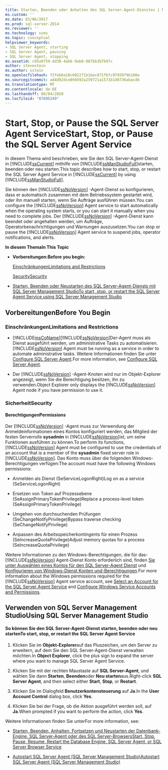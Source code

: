 ```yaml
---
title: Starten, Beenden oder Anhalten des SQL Server-Agent-Dienstes | Microsoft-Dokumentation
ms.custom: ''
ms.date: 03/06/2017
ms.prod: sql-server-2014
ms.reviewer: ''
ms.technology: ssms
ms.topic: conceptual
helpviewer_keywords:
- SQL Server Agent, starting
- SQL Server Agent, pausing
- SQL Server Agent, stopping
ms.assetid: c95a9759-dd30-4ab6-9ab0-087bb3bfb97c
author: stevestein
ms.author: sstein
ms.openlocfilehash: f2feb6a18c602271b1bec871fbfc9793979b100e
ms.sourcegitcommit: ad4d92dce894592a259721a1571b1d8736abacdb
ms.translationtype: MT
ms.contentlocale: de-DE
ms.lasthandoff: 08/04/2020
ms.locfileid: "87695249"
---
```

# <a name="start-stop-or-pause-the-sql-server-agent-service"></a><span data-ttu-id="8f684-102">Start, Stop, or Pause the SQL Server Agent Service</span><span class="sxs-lookup"><span data-stu-id="8f684-102">Start, Stop, or Pause the SQL Server Agent Service</span></span>
  <span data-ttu-id="8f684-103">In diesem Thema wird beschrieben, wie Sie den SQL Server-Agent-Dienst in [!INCLUDE[ssCurrent](../../includes/sscurrent-md.md)] mithilfe von [!INCLUDE[ssManStudioFull](../../includes/ssmanstudiofull-md.md)]starten, beenden oder neu starten.</span><span class="sxs-lookup"><span data-stu-id="8f684-103">This topic describes how to start, stop, or restart the SQL Server Agent Service in [!INCLUDE[ssCurrent](../../includes/sscurrent-md.md)] by using [!INCLUDE[ssManStudioFull](../../includes/ssmanstudiofull-md.md)].</span></span>  
  
 <span data-ttu-id="8f684-104">Sie können den [!INCLUDE[ssNoVersion](../../includes/ssnoversion-md.md)] -Agent-Dienst so konfigurieren, dass er automatisch zusammen mit dem Betriebssystem gestartet wird, oder ihn manuell starten, wenn Sie Aufträge ausführen müssen.</span><span class="sxs-lookup"><span data-stu-id="8f684-104">You can configure the [!INCLUDE[ssNoVersion](../../includes/ssnoversion-md.md)] Agent service to start automatically when the operating system starts, or you can start it manually when you need to complete jobs.</span></span> <span data-ttu-id="8f684-105">Der [!INCLUDE[ssNoVersion](../../includes/ssnoversion-md.md)] -Agent-Dienst kann beendet oder angehalten werden, um Aufträge, Operatorbenachrichtigungen und Warnungen auszusetzen.</span><span class="sxs-lookup"><span data-stu-id="8f684-105">You can stop or pause the [!INCLUDE[ssNoVersion](../../includes/ssnoversion-md.md)] Agent service to suspend jobs, operator notifications, and alerts.</span></span>  
  
 <span data-ttu-id="8f684-106">**In diesem Thema**</span><span class="sxs-lookup"><span data-stu-id="8f684-106">**In This Topic**</span></span>  
  
-   <span data-ttu-id="8f684-107">**Vorbereitungen:**</span><span class="sxs-lookup"><span data-stu-id="8f684-107">**Before you begin:**</span></span>  
  
     [<span data-ttu-id="8f684-108">Einschränkungen</span><span class="sxs-lookup"><span data-stu-id="8f684-108">Limitations and Restrictions</span></span>](#Restrictions)  
  
     [<span data-ttu-id="8f684-109">Security</span><span class="sxs-lookup"><span data-stu-id="8f684-109">Security</span></span>](#Security)  
  
-   [<span data-ttu-id="8f684-110">Starten, Beenden oder Neustarten des SQL Server-Agent-Diensts mit SQL Server Management Studio</span><span class="sxs-lookup"><span data-stu-id="8f684-110">To start, stop, or restart the SQL Server Agent Service using SQL Server Management Studio</span></span>](#SSMSProcedure)  
  
##  <a name="before-you-begin"></a><a name="BeforeYouBegin"></a> <span data-ttu-id="8f684-111">Vorbereitungen</span><span class="sxs-lookup"><span data-stu-id="8f684-111">Before You Begin</span></span>  
  
###  <a name="limitations-and-restrictions"></a><a name="Restrictions"></a> <span data-ttu-id="8f684-112">Einschränkungen</span><span class="sxs-lookup"><span data-stu-id="8f684-112">Limitations and Restrictions</span></span>  
  
-   [!INCLUDE[msCoName](../../includes/msconame-md.md)]<span data-ttu-id="8f684-113">[!INCLUDE[ssNoVersion](../../includes/ssnoversion-md.md)]Der-Agent muss als Dienst ausgeführt werden, um administrative Tasks zu automatisieren.</span><span class="sxs-lookup"><span data-stu-id="8f684-113">[!INCLUDE[ssNoVersion](../../includes/ssnoversion-md.md)] Agent must be running as a service in order to automate administrative tasks.</span></span> <span data-ttu-id="8f684-114">Weitere Informationen finden Sie unter [Configure SQL Server Agent](configure-sql-server-agent.md).</span><span class="sxs-lookup"><span data-stu-id="8f684-114">For more information, see [Configure SQL Server Agent](configure-sql-server-agent.md).</span></span>  
  
-   <span data-ttu-id="8f684-115">Der [!INCLUDE[ssNoVersion](../../includes/ssnoversion-md.md)] -Agent-Knoten wird nur im Objekt-Explorer angezeigt, wenn Sie die Berechtigung besitzen, ihn zu verwenden.</span><span class="sxs-lookup"><span data-stu-id="8f684-115">Object Explorer only displays the [!INCLUDE[ssNoVersion](../../includes/ssnoversion-md.md)] Agent node if you have permission to use it.</span></span>  
  
###  <a name="security"></a><a name="Security"></a> <span data-ttu-id="8f684-116">Sicherheit</span><span class="sxs-lookup"><span data-stu-id="8f684-116">Security</span></span>  
  
####  <a name="permissions"></a><a name="Permissions"></a> <span data-ttu-id="8f684-117">Berechtigungen</span><span class="sxs-lookup"><span data-stu-id="8f684-117">Permissions</span></span>  
 <span data-ttu-id="8f684-118">Der [!INCLUDE[ssNoVersion](../../includes/ssnoversion-md.md)] -Agent muss zur Verwendung der Anmeldeinformationen eines Kontos konfiguriert werden, das Mitglied der festen Serverrolle **sysadmin** in [!INCLUDE[ssNoVersion](../../includes/ssnoversion-md.md)]ist, um seine Funktionen ausführen zu können.</span><span class="sxs-lookup"><span data-stu-id="8f684-118">To perform its functions, [!INCLUDE[ssNoVersion](../../includes/ssnoversion-md.md)] Agent must be configured to use the credentials of an account that is a member of the **sysadmin** fixed server role in [!INCLUDE[ssNoVersion](../../includes/ssnoversion-md.md)].</span></span> <span data-ttu-id="8f684-119">Das Konto muss über die folgenden Windows-Berechtigungen verfügen:</span><span class="sxs-lookup"><span data-stu-id="8f684-119">The account must have the following Windows permissions:</span></span>  
  
-   <span data-ttu-id="8f684-120">Anmelden als Dienst (SeServiceLogonRight)</span><span class="sxs-lookup"><span data-stu-id="8f684-120">Log on as a service (SeServiceLogonRight)</span></span>  
  
-   <span data-ttu-id="8f684-121">Ersetzen von Token auf Prozessebene (SeAssignPrimaryTokenPrivilege)</span><span class="sxs-lookup"><span data-stu-id="8f684-121">Replace a process-level token (SeAssignPrimaryTokenPrivilege)</span></span>  
  
-   <span data-ttu-id="8f684-122">Umgehen von durchsuchenden Prüfungen (SeChangeNotifyPrivilege)</span><span class="sxs-lookup"><span data-stu-id="8f684-122">Bypass traverse checking (SeChangeNotifyPrivilege)</span></span>  
  
-   <span data-ttu-id="8f684-123">Anpassen des Arbeitsspeicherkontingents für einen Prozess (SeIncreaseQuotaPrivilege)</span><span class="sxs-lookup"><span data-stu-id="8f684-123">Adjust memory quotas for a process (SeIncreaseQuotaPrivilege)</span></span>  
  
 <span data-ttu-id="8f684-124">Weitere Informationen zu den Windows-Berechtigungen, die für das- [!INCLUDE[ssNoVersion](../../includes/ssnoversion-md.md)] Agent-Dienst Konto erforderlich sind, finden [Sie unter Auswählen eines Kontos für den SQL Server-Agent Dienst](select-an-account-for-the-sql-server-agent-service.md) und [Konfigurieren von Windows-Dienst Konten und-Berechtigungen](../../database-engine/configure-windows/configure-windows-service-accounts-and-permissions.md).</span><span class="sxs-lookup"><span data-stu-id="8f684-124">For more information about the Windows permissions required for the [!INCLUDE[ssNoVersion](../../includes/ssnoversion-md.md)] Agent service account, see [Select an Account for the SQL Server Agent Service](select-an-account-for-the-sql-server-agent-service.md) and [Configure Windows Service Accounts and Permissions](../../database-engine/configure-windows/configure-windows-service-accounts-and-permissions.md).</span></span>  
  
##  <a name="using-sql-server-management-studio"></a><a name="SSMSProcedure"></a> <span data-ttu-id="8f684-125">Verwenden von SQL Server Management Studio</span><span class="sxs-lookup"><span data-stu-id="8f684-125">Using SQL Server Management Studio</span></span>  
  
#### <a name="to-start-stop-or-restart-the-sql-server-agent-service"></a><span data-ttu-id="8f684-126">So können Sie den SQL Server-Agent-Dienst starten, beenden oder neu starten</span><span class="sxs-lookup"><span data-stu-id="8f684-126">To start, stop, or restart the SQL Server Agent Service</span></span>  
  
1.  <span data-ttu-id="8f684-127">Klicken Sie im **Objekt-Explorer**auf das Pluszeichen, um den Server zu erweitern, auf dem Sie den SQL Server-Agent-Dienst verwalten möchten.</span><span class="sxs-lookup"><span data-stu-id="8f684-127">In **Object Explorer**, click the plus sign to expand the server where you want to manage SQL Server Agent Service.</span></span>  
  
2.  <span data-ttu-id="8f684-128">Klicken Sie mit der rechten Maustaste auf **SQL Server-Agent**, und wählen Sie dann **Starten**, **Beenden**oder **Neu starten**aus.</span><span class="sxs-lookup"><span data-stu-id="8f684-128">Right-click **SQL Server Agent**, and then select either **Start**, **Stop**, or **Restart**.</span></span>  
  
3.  <span data-ttu-id="8f684-129">Klicken Sie im Dialogfeld **Benutzerkontensteuerung** auf **Ja**.</span><span class="sxs-lookup"><span data-stu-id="8f684-129">In the **User Account Control** dialog box, click **Yes**.</span></span>  
  
4.  <span data-ttu-id="8f684-130">Klicken Sie bei der Frage, ob die Aktion ausgeführt werden soll, auf **Ja**.</span><span class="sxs-lookup"><span data-stu-id="8f684-130">When prompted if you want to perform the action, click **Yes**.</span></span>  
  
 <span data-ttu-id="8f684-131">Weitere Informationen finden Sie unter</span><span class="sxs-lookup"><span data-stu-id="8f684-131">For more information, see:</span></span>  
  
-   [<span data-ttu-id="8f684-132">Starten, Beenden, Anhalten, Fortsetzen und Neustarten der Datenbank-Engine, SQL Server-Agent oder des SQL Server-Browsers</span><span class="sxs-lookup"><span data-stu-id="8f684-132">Start, Stop, Pause, Resume, Restart the Database Engine, SQL Server Agent, or SQL Server Browser Service</span></span>](../../database-engine/configure-windows/start-stop-pause-resume-restart-sql-server-services.md)  
  
-   [<span data-ttu-id="8f684-133">Autostart SQL Server Agent &#40;SQL Server Management Studio&#41;</span><span class="sxs-lookup"><span data-stu-id="8f684-133">Autostart SQL Server Agent &#40;SQL Server Management Studio&#41;</span></span>](autostart-sql-server-agent-sql-server-management-studio.md)  
  
  

